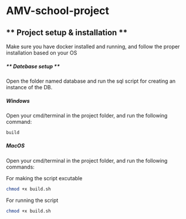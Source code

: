 # AMV-school-project
## ** Project setup & installation ** 

Make sure you have docker installed and running, and follow the proper installation based on your OS

##### ** Datebase setup **

Open the folder named database and run the sql script for creating an instance of the DB.

##### **Windows** 
Open your cmd/terminal in the project folder, and run the following command:
```bash
build
```
##### **MacOS** 
Open your cmd/terminal in the project folder, and run the following commands:

For making the script excutable
```bash
chmod +x build.sh
```
For running the script
```bash
chmod +x build.sh
```


